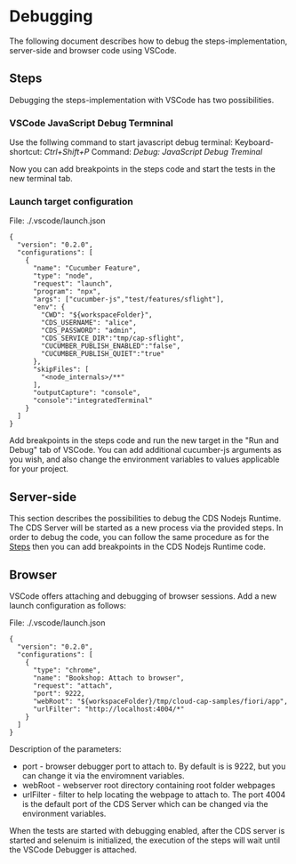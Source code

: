 # Debugging

The following document describes how to debug the steps-implementation, server-side and browser code using VSCode.

## Steps

Debugging the steps-implementation with VSCode has two possibilities.

### VSCode JavaScript Debug Termninal

Use the follwing command to start javascript debug terminal:
Keyboard-shortcut: *Ctrl+Shift+P*
Command: *Debug: JavaScript Debug Treminal*

Now you can add breakpoints in the steps code and start the tests in the new terminal tab.

### Launch target configuration

File: ./.vscode/launch.json

```
{
  "version": "0.2.0",
  "configurations": [
    {
      "name": "Cucumber Feature",
      "type": "node",
      "request": "launch",
      "program": "npx",
      "args": ["cucumber-js","test/features/sflight"],
      "env": {
        "CWD": "${workspaceFolder}",
        "CDS_USERNAME": "alice",
        "CDS_PASSWORD": "admin",
        "CDS_SERVICE_DIR":"tmp/cap-sflight",
        "CUCUMBER_PUBLISH_ENABLED":"false",
        "CUCUMBER_PUBLISH_QUIET":"true"
      },
      "skipFiles": [
        "<node_internals>/**"
      ],
      "outputCapture": "console",
      "console":"integratedTerminal"
    }
  ]
}
```

Add breakpoints in the steps code and run the new target in the "Run and Debug" tab of VSCode.
You can add additional cucumber-js arguments as you wish, and also change the environment variables to values applicable for your project.

## Server-side

This section describes the possibilities to debug the CDS Nodejs Runtime.
The CDS Server will be started as a new process via the provided steps.
In order to debug the code, you can follow the same procedure as for the [Steps](#steps) then you can add breakpoints in the CDS Nodejs Runtime code.

## Browser

VSCode offers attaching and debugging of browser sessions.
Add a new launch configuration as follows:

File: ./.vscode/launch.json

```
{
  "version": "0.2.0",
  "configurations": [
    {
      "type": "chrome",
      "name": "Bookshop: Attach to browser",
      "request": "attach",
      "port": 9222,
      "webRoot": "${workspaceFolder}/tmp/cloud-cap-samples/fiori/app",
      "urlFilter": "http://localhost:4004/*"
    }
  ]
}
```

Description of the parameters:
- port - browser debugger port to attach to. By default is is 9222, but you can change it via the enviromnent variables.
- webRoot - webserver root directory containing root folder webpages
- urlFilter - filter to help locating the webpage to attach to. The port 4004 is the default port of the CDS Server which can be changed via the environment variables.

When the tests are started with debugging enabled, after the CDS server is started and selenuim is initialized, the execution of the steps will wait until the VSCode Debugger is attached.
